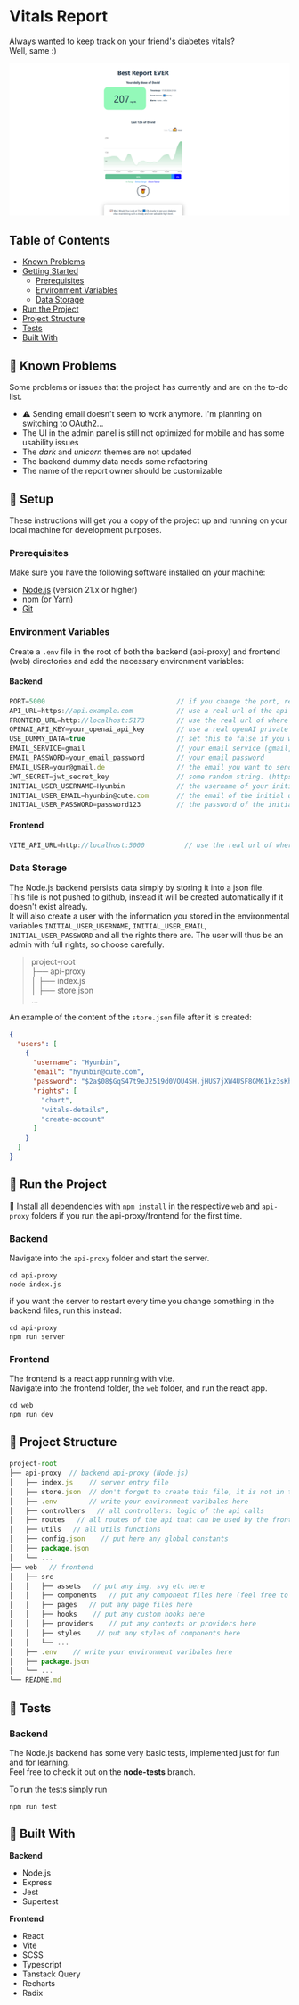 # Vitals Report

Always wanted to keep track on your friend's diabetes vitals?  
Well, same :)

![Logo](application-screenshot.png)

## Table of Contents

- [Known Problems](#-known-problems)
- [Getting Started](#-setup)
  - [Prerequisites](#prerequisites)
  - [Environment Variables](#environment-variables)
  - [Data Storage](#data-storage)
- [Run the Project](#-run-the-project)
- [Project Structure](#-project-structure)
- [Tests](#-tests)
- [Built With](#-built-with)


## 🚧 Known Problems

Some problems or issues that the project has currently and are on the to-do list.  
- ⚠️ Sending email doesn't seem to work anymore. I'm planning on switching to OAuth2...  
- The UI in the admin panel is still not optimized for mobile and has some usability issues  
- The _dark_ and _unicorn_ themes are not updated  
- The backend dummy data needs some refactoring  
- The name of the report owner should be customizable  

## 🏁 Setup

These instructions will get you a copy of the project up and running on your local machine for development purposes.

### Prerequisites

Make sure you have the following software installed on your machine:

- [Node.js](https://nodejs.org/) (version 21.x or higher)
- [npm](https://www.npmjs.com/) (or [Yarn](https://yarnpkg.com/))
- [Git](https://git-scm.com/)

### Environment Variables 

Create a `.env` file in the root of both the backend (api-proxy) and frontend (web) directories and add the necessary environment variables:
#### Backend  
```js
PORT=5000                                 // if you change the port, remember to change it in the .env file of the frontend, too
API_URL=https://api.example.com           // use a real url of the api where you get the vitals data from (if you don't know, use the dummy data)
FRONTEND_URL=http://localhost:5173        // use the real url of where your frontend is running (for local developing leave localhost)
OPENAI_API_KEY=your_openai_api_key        // use a real openAI private api key if you have one (if not use the dummy data)
USE_DUMMY_DATA=true                       // set this to false if you want to make the actual api calls. Leave it to true if you want to have the dummy data returned                
EMAIL_SERVICE=gmail                       // your email service (gmail, outlook, yahoo etc)
EMAIL_PASSWORD=your_email_password        // your email password
EMAIL_USER=your@gmail.de                  // the email you want to send confirmation emails from to the user
JWT_SECRET=jwt_secret_key                 // some random string. (https://dev.to/tkirwa/generate-a-random-jwt-secret-key-39j4)
INITIAL_USER_USERNAME=Hyunbin             // the username of your initial user (it will be an admin with full rights)
INITIAL_USER_EMAIL=hyunbin@cute.com       // the email of the initial user
INITIAL_USER_PASSWORD=password123         // the password of the initial user
```    
#### Frontend
```js
VITE_API_URL=http://localhost:5000          // use the real url of where your server is running. If you use the backend you started locally, you can use localhost and the port you chose.
```

### Data Storage 

The Node.js backend persists data simply by storing it into a json file.  
This file is not pushed to github, instead it will be created automatically if it doesn't exist already.  
It will also create a user with the information you stored in the environmental variables `INITIAL_USER_USERNAME`, `INITIAL_USER_EMAIL`, `INITIAL_USER_PASSWORD` and all the rights there are. The user will thus be an admin with full rights, so choose carefully.

> project-root   
> ├── api-proxy  
> │   ├── index.js   
> │   ├── store.json   
> ...

An example of the content of the `store.json` file after it is created:  
```json
{
  "users": [
    {
      "username": "Hyunbin",
      "email": "hyunbin@cute.com",
      "password": "$2a$08$GqS47t9eJ2519d0VOU4SH.jHUS7jXW4USF8GM61kz3sKhHN9tRmM.",
      "rights": [
        "chart",
        "vitals-details",
        "create-account"
      ]
    }
  ]
}
```

## 🚀 Run the Project

🚨 Install all dependencies with `npm install` in the respective `web` and `api-proxy` folders if you run the api-proxy/frontend for the first time.  

### Backend

Navigate into the `api-proxy` folder and start the server.  
```
cd api-proxy
node index.js
```
if you want the server to restart every time you change something in the backend files, run this instead: 
```
cd api-proxy
npm run server
```
### Frontend

The frontend is a react app running with vite.  
Navigate into the frontend folder, the `web` folder, and run the react app.  
```
cd web
npm run dev
```

## 📂 Project Structure

```js
project-root   
├── api-proxy  // backend api-proxy (Node.js)
│   ├── index.js    // server entry file
│   ├── store.json  // don't forget to create this file, it is not in the gitHub repo because of privacy issues
│   ├── .env        // write your environment varibales here     
│   ├── controllers   // all controllers: logic of the api calls   
│   ├── routes   // all routes of the api that can be used by the frontend   
│   ├── utils   // all utils functions
│   ├── config.json    // put here any global constants
│   ├── package.json    
│   └── ...
├── web   // frontend    
│   ├── src
│   │   ├── assets   // put any img, svg etc here
│   │   ├── components   // put any component files here (feel free to nest it further)
│   │   ├── pages   // put any page files here 
│   │   ├── hooks    // put any custom hooks here
│   │   ├── providers    // put any contexts or providers here
│   │   ├── styles    // put any styles of components here
│   │   └── ...    
│   ├── .env    // write your environment varibales here
│   ├── package.json    
│   └── ...    
└── README.md 
```

## 🧪 Tests

### Backend

The Node.js backend has some very basic tests, implemented just for fun and for learning.  
Feel free to check it out on the **node-tests** branch.  

To run the tests simply run
```
npm run test
```

## 🔨 Built With

**Backend**   
- Node.js
- Express
- Jest
- Supertest

**Frontend**
- React
- Vite
- SCSS
- Typescript
- Tanstack Query
- Recharts
- Radix 
